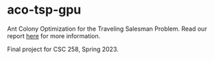 # aco-tsp-gpu
Ant Colony Optimization for the Traveling Salesman Problem. Read our report [here](https://github.com/mattnappo/aco-tsp/blob/master/TSP_ACO.pdf) for more information.

Final project for CSC 258, Spring 2023.
